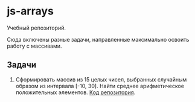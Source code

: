 # js-arrays
Учебный репозиторий.

Сюда включены разные задачи, направленные максимально освоить работу с массивами.

## Задачи

1. Сформировать массив из 15 целых чисел, выбранных случайным образом из
интервала [-10, 30]. Найти среднее арифметическое положительных элементов. [Код репозитория](https://github.com/Konkin-Ivan/js-arrays/array-of-15).